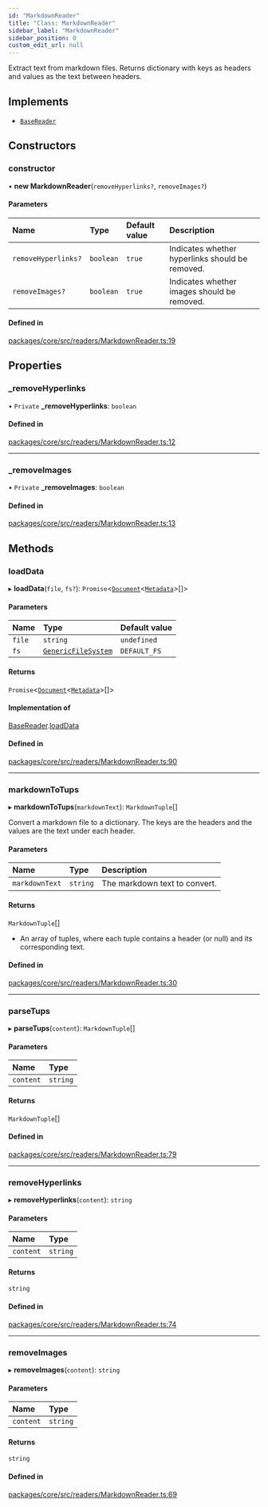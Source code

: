 ```yaml
---
id: "MarkdownReader"
title: "Class: MarkdownReader"
sidebar_label: "MarkdownReader"
sidebar_position: 0
custom_edit_url: null
---
```


Extract text from markdown files.
Returns dictionary with keys as headers and values as the text between headers.

## Implements

- [`BaseReader`](../interfaces/BaseReader.md)

## Constructors

### constructor

• **new MarkdownReader**(`removeHyperlinks?`, `removeImages?`)

#### Parameters

| Name                | Type      | Default value | Description                                     |
| :------------------ | :-------- | :------------ | :---------------------------------------------- |
| `removeHyperlinks?` | `boolean` | `true`        | Indicates whether hyperlinks should be removed. |
| `removeImages?`     | `boolean` | `true`        | Indicates whether images should be removed.     |

#### Defined in

[packages/core/src/readers/MarkdownReader.ts:19](https://github.com/run-llama/LlamaIndexTS/blob/3552de1/packages/core/src/readers/MarkdownReader.ts#L19)

## Properties

### \_removeHyperlinks

• `Private` **\_removeHyperlinks**: `boolean`

#### Defined in

[packages/core/src/readers/MarkdownReader.ts:12](https://github.com/run-llama/LlamaIndexTS/blob/3552de1/packages/core/src/readers/MarkdownReader.ts#L12)

---

### \_removeImages

• `Private` **\_removeImages**: `boolean`

#### Defined in

[packages/core/src/readers/MarkdownReader.ts:13](https://github.com/run-llama/LlamaIndexTS/blob/3552de1/packages/core/src/readers/MarkdownReader.ts#L13)

## Methods

### loadData

▸ **loadData**(`file`, `fs?`): `Promise`<[`Document`](Document.md)<[`Metadata`](../#metadata)\>[]\>

#### Parameters

| Name   | Type                                                      | Default value |
| :----- | :-------------------------------------------------------- | :------------ |
| `file` | `string`                                                  | `undefined`   |
| `fs`   | [`GenericFileSystem`](../interfaces/GenericFileSystem.md) | `DEFAULT_FS`  |

#### Returns

`Promise`<[`Document`](Document.md)<[`Metadata`](../#metadata)\>[]\>

#### Implementation of

[BaseReader](../interfaces/BaseReader.md).[loadData](../interfaces/BaseReader.md#loaddata)

#### Defined in

[packages/core/src/readers/MarkdownReader.ts:90](https://github.com/run-llama/LlamaIndexTS/blob/3552de1/packages/core/src/readers/MarkdownReader.ts#L90)

---

### markdownToTups

▸ **markdownToTups**(`markdownText`): `MarkdownTuple`[]

Convert a markdown file to a dictionary.
The keys are the headers and the values are the text under each header.

#### Parameters

| Name           | Type     | Description                   |
| :------------- | :------- | :---------------------------- |
| `markdownText` | `string` | The markdown text to convert. |

#### Returns

`MarkdownTuple`[]

- An array of tuples, where each tuple contains a header (or null) and its corresponding text.

#### Defined in

[packages/core/src/readers/MarkdownReader.ts:30](https://github.com/run-llama/LlamaIndexTS/blob/3552de1/packages/core/src/readers/MarkdownReader.ts#L30)

---

### parseTups

▸ **parseTups**(`content`): `MarkdownTuple`[]

#### Parameters

| Name      | Type     |
| :-------- | :------- |
| `content` | `string` |

#### Returns

`MarkdownTuple`[]

#### Defined in

[packages/core/src/readers/MarkdownReader.ts:79](https://github.com/run-llama/LlamaIndexTS/blob/3552de1/packages/core/src/readers/MarkdownReader.ts#L79)

---

### removeHyperlinks

▸ **removeHyperlinks**(`content`): `string`

#### Parameters

| Name      | Type     |
| :-------- | :------- |
| `content` | `string` |

#### Returns

`string`

#### Defined in

[packages/core/src/readers/MarkdownReader.ts:74](https://github.com/run-llama/LlamaIndexTS/blob/3552de1/packages/core/src/readers/MarkdownReader.ts#L74)

---

### removeImages

▸ **removeImages**(`content`): `string`

#### Parameters

| Name      | Type     |
| :-------- | :------- |
| `content` | `string` |

#### Returns

`string`

#### Defined in

[packages/core/src/readers/MarkdownReader.ts:69](https://github.com/run-llama/LlamaIndexTS/blob/3552de1/packages/core/src/readers/MarkdownReader.ts#L69)
